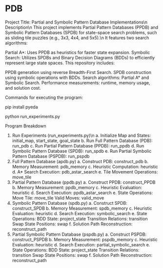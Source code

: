 # PDB
Project Title: Partial and Symbolic Pattern Database Implementations\n
Description\n
This project implements Partial Pattern Databases (PPDB) and Symbolic Pattern Databases (SPDB) for state-space search problems, such as sliding tile puzzles (e.g., 3x3, 4x4, and 5x5).\n
It features two search algorithms:

Partial A*: Uses PPDB as heuristics for faster state expansion.
Symbolic Search: Utilizes SPDBs and Binary Decision Diagrams (BDDs) to efficiently represent large state spaces.
This repository includes:

PPDB generation using reverse Breadth-First Search.
SPDB construction using symbolic operations with BDDs.
Search algorithms: Partial A* and Symbolic Search.
Performance measurements: runtime, memory usage, and solution cost.

Commands for executing the program:

pip install pyeda

python run_experiments.py

Program Breakdown
1. Run Experiments (run_experiments.py)​\n
 	a. Initialize Map and States: initial_map, start_state, goal_state
	b. Run Full Pattern Database (PDB): run_pdb
	c. Run Partial Pattern Database (PPDB): run_ppdb
	d. Run Symbolic Pattern Database (SPDB): run_spdb
	e. Run Partial Symbolic Pattern Database (PSPDB): run_pspdb
2. Full Pattern Database (apdb.py)
	a. Construct PDB: construct_pdb
	b. Memory Measurement: pdb_memory
	c. Heuristic Computation: heuristic
	d. A* Search Execution: pdb_astar_search
	e. Tile Movement Operations: move_tile
3. Partial Pattern Database (ppdb.py)
	a. Construct PPDB: construct_PPDB
	b. Memory Measurement: ppdb_memory
	c. Heuristic Evaluation: heuristic
	d. Search Execution: ppdb_astar_search
	e. State Operations:
		Move Tile: move_tile
		Valid Moves: valid_move
4. Symbolic Pattern Database (spdb.py)​
 	a. Construct SPDB: construct_SPDB
	b. Memory Measurement: spdb_memory
	c. Heuristic Evaluation: heuristic
	d. Search Execution: symbolic_search
	e. State Operations:
		BDD State: project_state
		Transition Relations: transition
		Swap State Positions: swap
	f. Solution Path Reconstruction: reconstruct_path
5. Partial Symbolic Pattern Database (pspdb.py)​
	a. Construct PSPDB: construct_PSPDB
	b. Memory Measurement: pspdb_memory
	c. Heuristic Evaluation: heuristic
	d. Search Execution: partial_symbolic_search
	e. State Operations:
		BDD State: project_state
		Transition Relations: transition
		Swap State Positions: swap
	f. Solution Path Reconstruction: reconstruct_path
